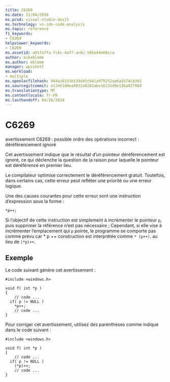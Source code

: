 ```yaml
---
title: C6269
ms.date: 11/04/2016
ms.prod: visual-studio-dev15
ms.technology: vs-ide-code-analysis
ms.topic: reference
f1_keywords:
- C6269
helpviewer_keywords:
- C6269
ms.assetid: a01fa7fa-fc6c-4af7-ac8c-585e44e60cca
author: mikeblome
ms.author: mblome
manager: wpickett
ms.workload:
- multiple
ms.openlocfilehash: 944a16333b134d45cb41a975252aa6a1574cb361
ms.sourcegitcommit: e13e61ddea6032a8282abe16131d9e136a927984
ms.translationtype: MT
ms.contentlocale: fr-FR
ms.lasthandoff: 04/26/2018
---
```

# <a name="c6269"></a>C6269
avertissement C6269 : possible ordre des opérations incorrect : déréférencement ignoré

 Cet avertissement indique que le résultat d’un pointeur déréférencement est ignoré, ce qui déclenche la question de la raison pour laquelle le pointeur est déréférencé en premier lieu.

 Le compilateur optimise correctement le déréférencement gratuit. Toutefois, dans certains cas, cette erreur peut refléter une priorité ou une erreur logique.

 Une des causes courantes pour cette erreur sont une instruction d’expression sous la forme :

```
*p++;
```

 Si l’objectif de cette instruction est simplement à incrémenter le pointeur `p`, puis supprimer la référence n’est pas nécessaire ; Cependant, si elle vise à incrémenter l’emplacement qui `p` pointe, le programme se comporte pas comme prévu car * p ++ construction est interprétée comme `* (p++)`. au lieu de `(*p)++`.

## <a name="example"></a>Exemple
 Le code suivant génère cet avertissement :

```
#include <windows.h>

void f( int *p )
{
    // code ...
  if( p != NULL )
    *p++;
    // code ...
}
```

 Pour corriger cet avertissement, utilisez des parenthèses comme indiqué dans le code suivant :

```
#include <windows.h>

void f( int *p )
{
    // code ...
  if( p != NULL )
    (*p)++;
    // code ...
}
```